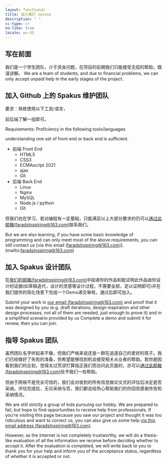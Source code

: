 ```yaml
---
layout: functional
title: 加入我们 Joinus
description: " "
cc-type: cr
no-like: true
locate: en-US
---
```


## 写在前面

我们是一个学生团队，介于资金问题，在项目的前期我们只能接受无偿的帮助，既请谅解。
We are a team of students, and due to financial problems, we can only accept unpaid help in the early stages of the project.

## 加入 Github 上的 Spakus 维护团队

要求：熟练使用以下工具/语言，

前后端了解一组即可。

Requirements: Proficiency in the following tools/languages

understanding one set of front end or back end is sufficient.

- 前端 Front End
  - HTML5
  - CSS3
  - ECMAscript 2021
  - ajax
  - Git
- 后端 Back End
  - Linux
  - Nginx
  - MySQL
  - Node.js / python
  - Git

但我们也在学习，若对编程有一定基础，只能满足以上大部分要求的仍可以[通过此邮箱(faradsInspiring@163.com)](mailto:faradsInspiring@163.com)联系我们。

But we are also learning, if you have some basic knowledge of programming and can only meet most of the above requirements, you can still contact us [via this email (faradsInspiring@163.com)].(mailto:faradsInspiring@163.com)

## 加入 Spakus 设计团队

在[我们的邮箱(faradsInspiring@163.com)](mailto:faradsInspiring@163.com)中投递你的作品和能证明此作品由你设计的证据(如草稿迭代，设计的灵感等设计过程，不需要全部，足以证明即可)并在我们提供的简化场景下完成一个Demo递交审核，通过后即可加入。

Submit your work in [our email (faradsInspiring@163.com)](mailto:faradsInspiring@163.com) and proof that it was designed by you (e.g. draft iterations, design inspiration and other design processes, not all of them are needed, just enough to prove it) and in a simplified scenario provided by us Complete a demo and submit it for review, then you can join.

## 指导 Spakus 团队

虽然团队名字听起来不像，但我们严格来说还是一群在追逐自己的爱好的孩子。我们已经做好了失败的准备，但希望能够找到机会接受相关从业者的帮助。若你是因看到我们的企划，觉得太过荒谬打算指正我们而访问此页面的，亦可以[通过此邮箱(faradsInspiring@163.com)](mailto:faradsInspiring@163.com)给予我们一些帮助。

但由于网络不是完全可信的，我们会对收到的所有信息做论文式的评估后决定是否采纳。评估完成后，无论采纳与否，我们都会给热心帮助我们的你回信感谢并告知采纳情况。

We are still strictly a group of kids pursuing our hobby. We are prepared to fail, but hope to find opportunities to receive help from professionals. If you're visiting this page because you saw our project and thought it was too ridiculous and want to correct us, you can also give us some help [via this email address (faradsInspiring@163.com)](mailto:faradsInspiring@163.com).

However, as the Internet is not completely trustworthy, we will do a thesis-like evaluation of all the information we receive before deciding whether to accept it. After the evaluation is completed, we will write back to you to thank you for your help and inform you of the acceptance status, regardless of whether it is accepted or not.
